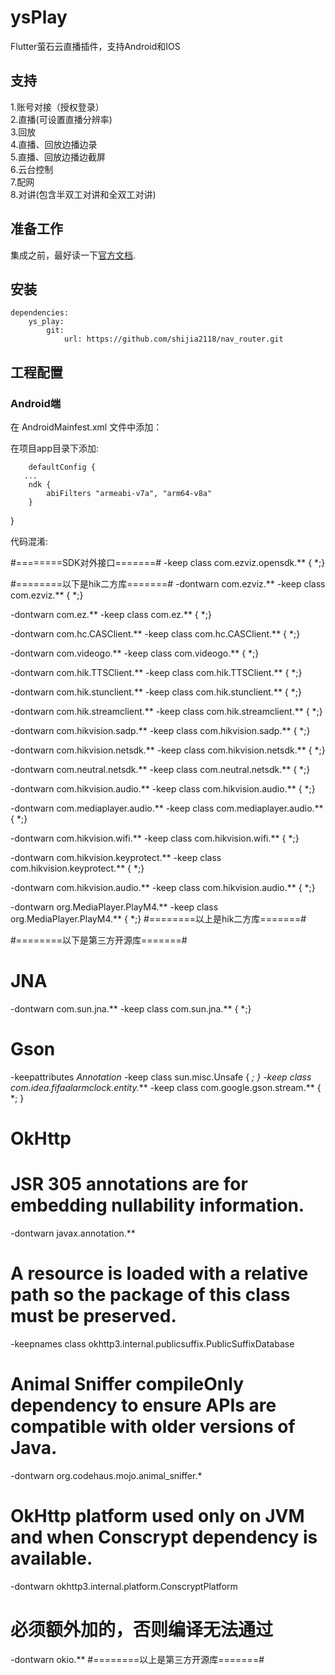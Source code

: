 # ysPlay

Flutter萤石云直播插件，支持Android和IOS

## 支持
1.账号对接（授权登录）  
2.直播(可设置直播分辨率)  
3.回放  
4.直播、回放边播边录  
5.直播、回放边播边截屏  
6.云台控制  
7.配网  
8.对讲(包含半双工对讲和全双工对讲)  

## 准备工作
集成之前，最好读一下[官方文档](http://open.ys7.com/help/36).

## 安装
    dependencies:
        ys_play: 
            git:
                url: https://github.com/shijia2118/nav_router.git


## 工程配置
### Android端
在 AndroidMainfest.xml 文件中添加：
<!-- 基础功能所需权限 -->
<uses-permission android:name="android.permission.INTERNET" />
<uses-permission android:name="android.permission.READ_PHONE_STATE" />
<!-- 配网所需权限 -->
<uses-permission android:name="android.permission.INTERNET" />
<uses-permission android:name="android.permission.CHANGE_NETWORK_STATE" />
<uses-permission android:name="android.permission.ACCESS_WIFI_STATE" />
<uses-permission android:name="android.permission.CHANGE_WIFI_STATE" />
<uses-permission android:name="android.permission.ACCESS_FINE_LOCATION" />
<uses-permission android:name="android.permission.ACCESS_NETWORK_STATE" />
<uses-permission android:name="android.permission.CHANGE_WIFI_MULTICAST_STATE" />
<!-- 读取权限 选择本地相册-->
<uses-permission android:name="android.permission.READ_EXTERNAL_STORAGE" />
<!-- 存入权限 需要把拍摄的照片或视频存入-->
<uses-permission android:name="android.permission.WRITE_EXTERNAL_STORAGE" />
<uses-permission android:name="android.permission.WAKE_LOCK"/>
<!-- 网络定位 -->
<uses-permission android:name="android.permission.ACCESS_COARSE_LOCATION"/>
<!-- 麦克风权限-->
<uses-permission android:name="android.permission.RECORD_AUDIO"/>
<uses-permission android:name="android.permission.MODIFY_AUDIO_SETTINGS"/>

在项目app目录下添加:

        defaultConfig {
       ...
        ndk {
            abiFilters "armeabi-v7a", "arm64-v8a"
        }
}

代码混淆:

#========SDK对外接口=======#
-keep class com.ezviz.opensdk.** { *;}

#========以下是hik二方库=======#
-dontwarn com.ezviz.**
-keep class com.ezviz.** { *;}

-dontwarn com.ez.**
-keep class com.ez.** { *;}

-dontwarn com.hc.CASClient.**
-keep class com.hc.CASClient.** { *;}

-dontwarn com.videogo.**
-keep class com.videogo.** { *;}

-dontwarn com.hik.TTSClient.**
-keep class com.hik.TTSClient.** { *;}

-dontwarn com.hik.stunclient.**
-keep class com.hik.stunclient.** { *;}

-dontwarn com.hik.streamclient.**
-keep class com.hik.streamclient.** { *;}

-dontwarn com.hikvision.sadp.**
-keep class com.hikvision.sadp.** { *;}

-dontwarn com.hikvision.netsdk.**
-keep class com.hikvision.netsdk.** { *;}

-dontwarn com.neutral.netsdk.**
-keep class com.neutral.netsdk.** { *;}

-dontwarn com.hikvision.audio.**
-keep class com.hikvision.audio.** { *;}

-dontwarn com.mediaplayer.audio.**
-keep class com.mediaplayer.audio.** { *;}

-dontwarn com.hikvision.wifi.**
-keep class com.hikvision.wifi.** { *;}

-dontwarn com.hikvision.keyprotect.**
-keep class com.hikvision.keyprotect.** { *;}

-dontwarn com.hikvision.audio.**
-keep class com.hikvision.audio.** { *;}

-dontwarn org.MediaPlayer.PlayM4.**
-keep class org.MediaPlayer.PlayM4.** { *;}
#========以上是hik二方库=======#

#========以下是第三方开源库=======#
# JNA
-dontwarn com.sun.jna.**
-keep class com.sun.jna.** { *;}

# Gson
-keepattributes *Annotation*
-keep class sun.misc.Unsafe { *; }
-keep class com.idea.fifaalarmclock.entity.***
-keep class com.google.gson.stream.** { *; }

# OkHttp
# JSR 305 annotations are for embedding nullability information.
-dontwarn javax.annotation.**
# A resource is loaded with a relative path so the package of this class must be preserved.
-keepnames class okhttp3.internal.publicsuffix.PublicSuffixDatabase
# Animal Sniffer compileOnly dependency to ensure APIs are compatible with older versions of Java.
-dontwarn org.codehaus.mojo.animal_sniffer.*
# OkHttp platform used only on JVM and when Conscrypt dependency is available.
-dontwarn okhttp3.internal.platform.ConscryptPlatform
# 必须额外加的，否则编译无法通过
-dontwarn okio.**
#========以上是第三方开源库=======#


